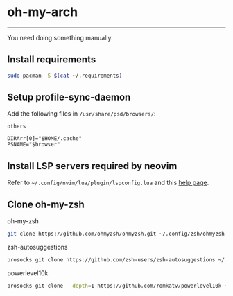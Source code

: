 # oh-my-arch

---

You need doing something manually.

## Install requirements

```bash
sudo pacman -S $(cat ~/.requirements)
```

## Setup profile-sync-daemon

Add the following files in `/usr/share/psd/browsers/`:

`others`

```text
DIRArr[0]="$HOME/.cache"
PSNAME="$browser"
```

## Install LSP servers required by neovim

Refer to `~/.config/nvim/lua/plugin/lspconfig.lua` and this [help page](https://github.com/neovim/nvim-lspconfig/blob/master/doc/server_configurations.md).

## Clone oh-my-zsh

oh-my-zsh

```bash
git clone https://github.com/ohmyzsh/ohmyzsh.git ~/.config/zsh/ohmyzsh
```
zsh-autosuggestions

```bash
prosocks git clone https://github.com/zsh-users/zsh-autosuggestions ~/.config/zsh/ohmyzsh/custom/plugins/zsh-autosuggestions
```

powerlevel10k

```bash
prosocks git clone --depth=1 https://github.com/romkatv/powerlevel10k ~/.config/zsh/ohmyzsh/custom/themes/powerlevel10k
```
